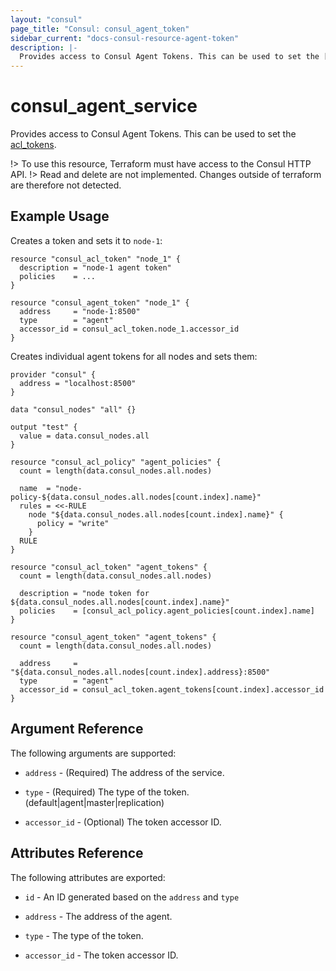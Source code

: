 ```yaml
---
layout: "consul"
page_title: "Consul: consul_agent_token"
sidebar_current: "docs-consul-resource-agent-token"
description: |-
  Provides access to Consul Agent Tokens. This can be used to set the [acl_tokens](https://www.consul.io/docs/agent/options#acl_tokens).
---
```


# consul_agent_service

Provides access to Consul Agent Tokens. This can be used to set the [acl_tokens](https://www.consul.io/docs/agent/options#acl_tokens).

!> To use this resource, Terraform must have access to the Consul HTTP API.
!> Read and delete are not implemented. Changes outside of terraform are therefore not detected.

## Example Usage

Creates a token and sets it to `node-1`:

```hcl
resource "consul_acl_token" "node_1" {
  description = "node-1 agent token"
  policies    = ...
}

resource "consul_agent_token" "node_1" {
  address     = "node-1:8500"
  type        = "agent"
  accessor_id = consul_acl_token.node_1.accessor_id
}

```

Creates individual agent tokens for all nodes and sets them:

```hcl
provider "consul" {
  address = "localhost:8500"
}

data "consul_nodes" "all" {}

output "test" {
  value = data.consul_nodes.all
}

resource "consul_acl_policy" "agent_policies" {
  count = length(data.consul_nodes.all.nodes)

  name  = "node-policy-${data.consul_nodes.all.nodes[count.index].name}"
  rules = <<-RULE
    node "${data.consul_nodes.all.nodes[count.index].name}" {
      policy = "write"
    }
  RULE
}

resource "consul_acl_token" "agent_tokens" {
  count = length(data.consul_nodes.all.nodes)

  description = "node token for ${data.consul_nodes.all.nodes[count.index].name}"
  policies    = [consul_acl_policy.agent_policies[count.index].name]
}

resource "consul_agent_token" "agent_tokens" {
  count = length(data.consul_nodes.all.nodes)

  address     = "${data.consul_nodes.all.nodes[count.index].address}:8500"
  type        = "agent"
  accessor_id = consul_acl_token.agent_tokens[count.index].accessor_id
}

```

## Argument Reference

The following arguments are supported:

* `address` - (Required) The address of the service.

* `type` - (Required) The type of the token. (default|agent|master|replication)

* `accessor_id` - (Optional) The token accessor ID.

## Attributes Reference

The following attributes are exported:

* `id` - An ID generated based on the `address` and `type`

* `address` - The address of the agent.

* `type` - The type of the token.

* `accessor_id` - The token accessor ID.
